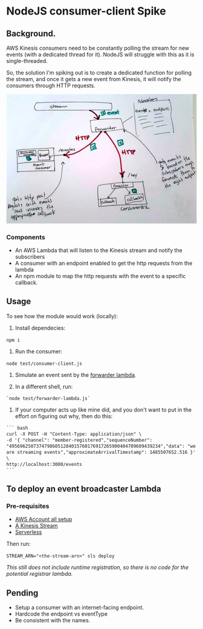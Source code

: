 # NodeJS consumer-client Spike

## Background.
AWS Kinesis consumers need to be constantly polling the stream for new events (with a dedicated thread for it).
NodeJS will struggle with this as it is single-threaded.

So, the solution I'm spiking out is to create a dedicated function for polling the stream, and once it gets a new event from Kinesis, it will notify the consumers
through HTTP requests.

![Solution](docs/event-pub-sub.png)

### Components
* An AWS Lambda that will listen to the Kinesis stream and notify the subscribers
* A consumer with an endpoint enabled to get the http requests from the lambda
* An npm module to map the http requests with the event to a specific callback.

## Usage
To see how the module would work (locally):

1. Install dependecies:

  `npm i`

1. Run the consumer:

  `node test/consumer-client.js`

1. Simulate an event sent by the [forwarder lambda](forwarder/handler.js).

  1. In a different shell, run:

    `node test/forwarder-lambda.js`

  1. If your computer acts up like mine did, and you don't want to put in the effort on figuring out why, then do this:

    ``` bash
    curl -X POST -H "Content-Type: application/json" \
    -d '{ "channel": "member-registered","sequenceNumber": "49569625073747986051284015760176917265900404709609439234","data": "we are streaming events","approximateArrivalTimestamp": 1485507652.516 }' \
    http://localhost:3000/events
    ```

## To deploy an event broadcaster Lambda

### Pre-requisites

* [AWS Account all setup]
* [A Kinesis Stream](https://aws.amazon.com/kinesis/streams/)
* [Serverless]

Then run:

`STREAM_ARN="<the-stream-arn>" sls deploy`

_This still does not include runtime registration, so there is no code for the potential registrar lambda._


## Pending
* Setup a consumer with an internet-facing endpoint.
* Hardcode the endpoint vs eventType
* Be consistent with the names.

[Serverless]: https://serverless.com/
[AWS Account all setup]: https://docs.aws.amazon.com/cli/latest/userguide/cli-chap-getting-started.html
